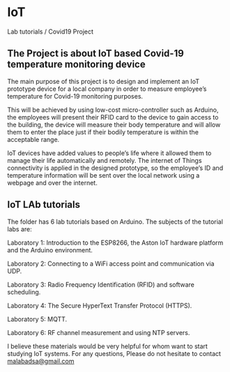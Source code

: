# IoT
Lab tutorials / Covid19 Project

## The Project is about IoT based Covid-19 temperature monitoring device
The main purpose of this project is to design and implement an IoT prototype device for a local company in order to measure employee’s temperature for Covid-19 monitoring purposes.

This will be achieved by using low-cost micro-controller such as Arduino, the employees will present their RFID card to the device to gain access to the building, the device will measure their body temperature and will allow them to enter the place just if their bodily temperature is within the acceptable range.

IoT devices have added values to people’s life where it allowed them to manage their life automatically and remotely. The internet of Things connectivity is applied in the designed prototype, so the employee’s ID and temperature information will be sent over the local network using a webpage and over the internet.

## IoT LAb tutorials
The folder has 6 lab tutorials based on Arduino. The subjects of the tutorial labs are:

Laboratory 1: Introduction to the ESP8266, the Aston IoT hardware platform and the Arduino environment.

Laboratory 2: Connecting to a WiFi access point and communication via UDP.

Laboratory 3: Radio Frequency Identification (RFID) and software scheduling.

Laboratory 4: The Secure HyperText Transfer Protocol (HTTPS).

Laboratory 5: MQTT.

Laboratory 6: RF channel measurement and using NTP servers.

I believe these materials would be very helpful for whom want to start studying IoT systems. For any questions, Please do not hesitate to contact malabadsa@gmail.com
